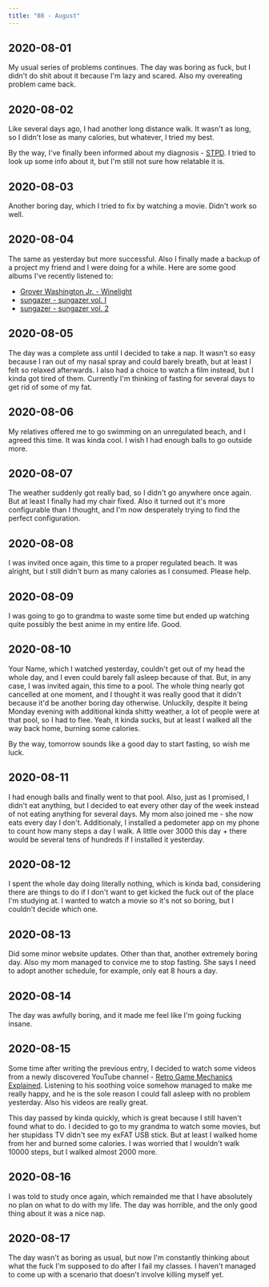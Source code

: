 ```yaml
---
title: "08 - August"
---
```


## 2020-08-01

My usual series of problems continues. The day was boring as fuck, but
I didn't do shit about it because I'm lazy and scared. Also my
overeating problem came back.

## 2020-08-02

Like several days ago, I had another long distance walk. It wasn't as
long, so I didn't lose as many calories, but whatever, I tried my
best.

By the way, I've finally been informed about my diagnosis - [STPD]. I
tried to look up some info about it, but I'm still not sure how
relatable it is.

[STPD]: https://en.wikipedia.org/wiki/Schizotypal_personality_disorder

## 2020-08-03

Another boring day, which I tried to fix by watching a movie. Didn't
work so well.

## 2020-08-04

The same as yesterday but more successful. Also I finally made a
backup of a project my friend and I were doing for a while. Here are
some good albums I've recently listened to:

* [Grover Washington Jr. - Winelight](https://www.youtube.com/playlist?list=OLAK5uy_ls32JrfpXuFS3NfcIDOaIkNq480SPF0is)
* [sungazer - sungazer vol. I](https://sungazermusic.bandcamp.com/album/sungazer-vol-i)
* [sungazer - sungazer vol. 2](https://sungazermusic.bandcamp.com/album/sungazer-vol-2)

## 2020-08-05

The day was a complete ass until I decided to take a nap. It wasn't so
easy because I ran out of my nasal spray and could barely breath, but
at least I felt so relaxed afterwards. I also had a choice to watch a
film instead, but I kinda got tired of them. Currently I'm thinking
of fasting for several days to get rid of some of my fat.

## 2020-08-06

My relatives offered me to go swimming on an unregulated beach, and I
agreed this time. It was kinda cool. I wish I had enough balls to go
outside more.

## 2020-08-07

The weather suddenly got really bad, so I didn't go anywhere once
again. But at least I finally had my chair fixed. Also it turned out
it's more configurable than I thought, and I'm now desperately trying
to find the perfect configuration.

## 2020-08-08

I was invited once again, this time to a proper regulated beach. It
was alright, but I still didn't burn as many calories as I consumed.
Please help.

## 2020-08-09

I was going to go to grandma to waste some time but ended up watching
quite possibly the best anime in my entire life. Good.

## 2020-08-10

Your Name, which I watched yesterday, couldn't get out of my head the
whole day, and I even could barely fall asleep because of that. But,
in any case, I was invited again, this time to a pool. The whole thing
nearly got cancelled at one moment, and I thought it was really good
that it didn't because it'd be another boring day otherwise.
Unluckily, despite it being Monday evening with additional kinda
shitty weather, a lot of people were at that pool, so I had to flee.
Yeah, it kinda sucks, but at least I walked all the way back home,
burning some calories.

By the way, tomorrow sounds like a good day to start fasting, so wish
me luck.

## 2020-08-11

I had enough balls and finally went to that pool. Also, just as I
promised, I didn't eat anything, but I decided to eat every other day
of the week instead of not eating anything for several days. My mom
also joined me - she now eats every day I don't. Additionaly, I
installed a pedometer app on my phone to count how many steps a day I
walk. A little over 3000 this day + there would be several tens of
hundreds if I installed it yesterday.

## 2020-08-12

I spent the whole day doing literally nothing, which is kinda bad,
considering there are things to do if I don't want to get kicked the
fuck out of the place I'm studying at. I wanted to watch a movie so
it's not so boring, but I couldn't decide which one.

## 2020-08-13

Did some minor website updates. Other than that, another extremely
boring day. Also my mom managed to convice me to stop fasting. She
says I need to adopt another schedule, for example, only eat 8 hours a
day.

## 2020-08-14

The day was awfully boring, and it made me feel like I'm going fucking
insane.

## 2020-08-15

Some time after writing the previous entry, I decided to watch some
videos from a newly discovered YouTube channel - [Retro Game Mechanics
Explained]. Listening to his soothing voice somehow managed to make me
really happy, and he is the sole reason I could fall asleep with no
problem yesterday. Also his videos are really great.

[Retro Game Mechanics Explained]: https://www.youtube.com/channel/UCwRqWnW5ZkVaP_lZF7caZ-g

This day passed by kinda quickly, which is great because I still
haven't found what to do. I decided to go to my grandma to watch some
movies, but her stupidass TV didn't see my exFAT USB stick. But at
least I walked home from her and burned some calories. I was worried
that I wouldn't walk 10000 steps, but I walked almost 2000 more.

## 2020-08-16

I was told to study once again, which remainded me that I have
absolutely no plan on what to do with my life. The day was horrible,
and the only good thing about it was a nice nap.

## 2020-08-17

The day wasn't as boring as usual, but now I'm constantly thinking
about what the fuck I'm supposed to do after I fail my classes. I
haven't managed to come up with a scenario that doesn't involve
killing myself yet.
